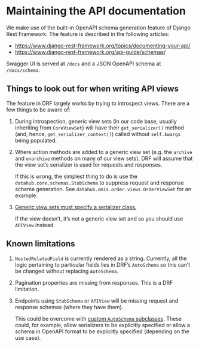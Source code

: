 # Maintaining the API documentation

We make use of the built-in OpenAPI schema generation feature of Django Rest Framework. The feature is described in the following articles:

- https://www.django-rest-framework.org/topics/documenting-your-api/
- https://www.django-rest-framework.org/api-guide/schemas/

Swagger UI is served at ``/docs`` and a JSON OpenAPI schema at ``/docs/schema``.  

## Things to look out for when writing API views

The feature in DRF largely works by trying to introspect views. There are a few things to be aware of:

1. During introspection, generic view sets (in our code base, usually inheriting from `CoreViewSet`) will have their `get_serializer()` method (and, hence, `get_serializer_context()`) called without `self.kwargs` being populated. 
   
1. Where action methods are added to a generic view set (e.g. the `archive` and `unarchive` methods on many of our view sets), DRF will assume that the view set’s serializer is used for requests and responses.
    
    If this is wrong, the simplest thing to do is use the `datahub.core.schemas.StubSchema` to suppress request and response schema generation. See `datahub.omis.order.views.OrderViewSet` for an example.

1. [Generic view sets must specify a serializer class.](https://github.com/encode/django-rest-framework/issues/6535)
    
    If the view doesn’t, it’s not a generic view set and so you should use `APIView` instead. 

## Known limitations

1. `NestedRelatedField` is currently rendered as a string. Currently, all the logic pertaining to particular fields lies in DRF’s `AutoSchema` so this can’t be changed without replacing `AutoSchema`.

1. Pagination properties are missing from responses. This is a DRF limitation. 

1. Endpoints using `StubSchema` or `APIView` will be missing request and response schemas (where they have them).
      
   This could be overcome with [custom `AutoSchema` subclasses](https://www.django-rest-framework.org/api-guide/schemas/#per-view-customization). These could, for example, allow serializers to be explicitly specified or allow a schema in OpenAPI format to be explicitly specified (depending on the use case).
